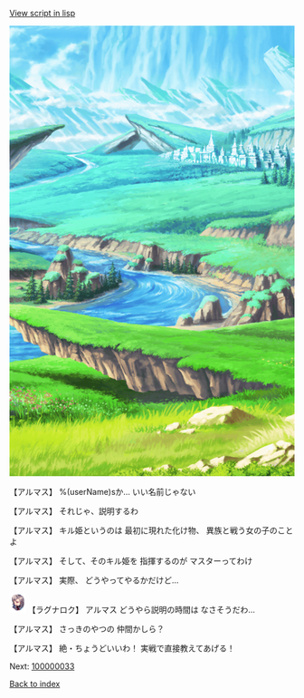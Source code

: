 [View script in lisp](../scripts/100000032.txt)

![plain.png](../images/backgrounds/plain.png)

【アルマス】
%(userName)sか…
いい名前じゃない

【アルマス】
それじゃ、説明するわ

【アルマス】
キル姫というのは
最初に現れた化け物、
異族と戦う女の子のことよ

【アルマス】
そして、そのキル姫を
指揮するのが
マスターってわけ

【アルマス】
実際、
どうやってやるかだけど…

<img src="../images/units/103611.png" alt="103611.png" height="34"/>
【ラグナロク】
アルマス
どうやら説明の時間は
なさそうだわ…

【アルマス】
さっきのやつの
仲間かしら？

【アルマス】
絶・ちょうどいいわ！
実戦で直接教えてあげる！

Next: [100000033](100000033.md)

[Back to index](index.md)
